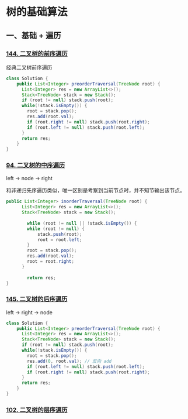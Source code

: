 # 树的基础算法

## 一、基础 + 遍历

### [144. 二叉树的前序遍历](https://leetcode.cn/problems/binary-tree-preorder-traversal)

经典二叉树前序遍历

~~~java
class Solution {
    public List<Integer> preorderTraversal(TreeNode root) {
      List<Integer> res = new ArrayList<>();
      Stack<TreeNode> stack = new Stack();
      if (root != null) stack.push(root);
      while(!stack.isEmpty()) {
        root = stack.pop();
        res.add(root.val);
        if (root.right != null) stack.push(root.right);
        if (root.left != null) stack.push(root.left);
      }
      return res;
    }
}
~~~

### [94. 二叉树的中序遍历](https://leetcode.cn/problems/binary-tree-inorder-traversal/)

left -> node -> right

和非递归先序遍历类似，唯一区别是考察到当前节点时，并不知节输出该节点。

~~~java
public List<Integer> inorderTraversal(TreeNode root) {
      List<Integer> res = new ArrayList<>();
      Stack<TreeNode> stack = new Stack();
  		
  		while (root != null || !stack.isEmpty()) {
        while (root != null) {
          	stack.push(root);
          	root = root.left;
        }
        root = stack.pop();
        res.add(root.val);
        root = root.right;
      }
  
  		return res;
}
~~~

### [145. 二叉树的后序遍历](https://leetcode.cn/problems/binary-tree-postorder-traversal/)

left -> right -> node

~~~java
class Solution {
    public List<Integer> preorderTraversal(TreeNode root) {
      List<Integer> res = new ArrayList<>();
      Stack<TreeNode> stack = new Stack();
      if (root != null) stack.push(root);
      while(!stack.isEmpty()) {
        root = stack.pop();
        res.add(0, root.val); // 反向 add
        if (root.left != null) stack.push(root.left);
        if (root.right != null) stack.push(root.right);
      }
      return res;
    }
}
~~~

### [102. 二叉树的层序遍历](https://leetcode.cn/problems/binary-tree-level-order-traversal)







​         

















